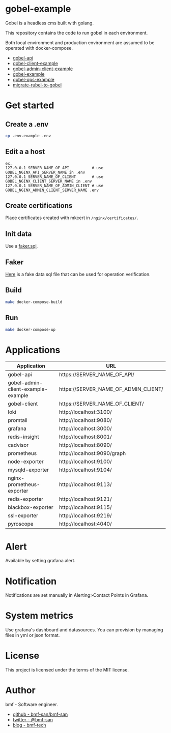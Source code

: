 # gobel-example
Gobel is a headless cms built with golang.

This repository contains the code to run gobel in each environment.

Both local environment and production environment are assumed to be operated with docker-compose.

- [gobel-api](https://github.com/bmf-san/gobel-api)
- [gobel-client-example](https://github.com/bmf-san/gobel-client-example)
- [gobel-admin-client-example](https://github.com/bmf-san/gobel-admin-client-example)
- [gobel-example](https://github.com/bmf-san/gobel-example)
- [gobel-ops-example](https://github.com/bmf-san/gobel-ops-example)
- [migrate-rubel-to-gobel](https://github.com/bmf-san/migrate-rubel-to-gobel)

# Get started
## Create a .env
```sh
cp .env.example .env
```

## Edit a a host
```
ex.
127.0.0.1 SERVER_NAME_OF_API          # use GOBEL_NGINX_API_SERVER_NAME in .env
127.0.0.1 SERVER_NAME_OF_CLIENT       # use GOBEL_NGINX_CLIENT_SERVER_NAME in .env
127.0.0.1 SERVER_NAME_OF_ADMIN_CLIENT # use GOBEL_NGINX_ADMIN_CLIENT_SERVER_NAME .env
```

## Create certifications
Place certificates created with mkcert in `/nginx/certificates/`.

## Init data
Use a [faker.sql](https://github.com/bmf-san/gobel-api/blob/master/doc/faker.sql).

## Faker
[Here](https://github.com/bmf-san/gobel-api/blob/master/doc/faker.sql) is a fake data sql file that can be used for operation verification.

## Build
```sh
make docker-compose-build
```

## Run
```sh
make docker-compose-up
```

# Applications
|            Application             |                 URL                  |
| ---------------------------------- | ------------------------------------ |
| gobel-api                          | https://SERVER_NAME_OF_API/           |
| gobel-admin-client-example-example | https://SERVER_NAME_OF_ADMIN_CLIENT/ |
| gobel-client                       | https://SERVER_NAME_OF_CLIENT/       |
| loki                               | http://localhost:3100/               |
| promtail                           | http://localhost:9080/               |
| grafana                            | http://localhost:3000/               |
| redis-insight                      | http://localhost:8001/               |
| cadvisor                           | http://localhost:8090/               |
| prometheus                         | http://localhost:9090/graph          |
| node-exporter                      | http://localhost:9100/               |
| mysqld-exporter                    | http://localhost:9104/               |
| nginx-prometheus-exporter          | http://localhost:9113/               |
| redis-exporter                     | http://localhost:9121/               |
| blackbox-exporter                  | http://localhost:9115/               |
| ssl-exporter                       | http://localhost:9219/               |
| pyroscope                          | http://localhost:4040/               |

# Alert
Available by setting grafana alert.

# Notification
Notifications are set manually in Alerting>Contact Points in Grafana.

# System metrics
Use grafana's dashboard and datasources.
You can provision by managing files in yml or json format.

# License
This project is licensed under the terms of the MIT license.

# Author
bmf - Software engineer.

- [github - bmf-san/bmf-san](https://github.com/bmf-san/bmf-san)
- [twitter - @bmf-san](https://twitter.com/bmf_san)
- [blog - bmf-tech](http://bmf-tech.com/)
